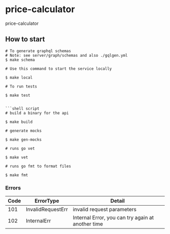 # price-calculator
price-calculator

## How to start 


```shell script
# To generate graphql schemas
# Note: see server/graph/schemas and also ./gqlgen.yml
$ make schema 
```

```shell script
# Use this command to start the service locally

$ make local
```

```shell script
# To run tests

$ make test 
```

```

```shell script
# build a binary for the api

$ make build 
```

```shell script
# generate mocks

$ make gen-mocks 
```

```shell script
# runs go vet

$ make vet 
```

```shell script
# runs go fmt to format files

$ make fmt 
```

### Errors
| Code | ErrorType | Detail |
| ----------- | ----------- | ----------- |
| 101 | InvalidRequestErr | invalid request parameters|
| 102 | InternalErr | Internal Error, you can try again at another time|